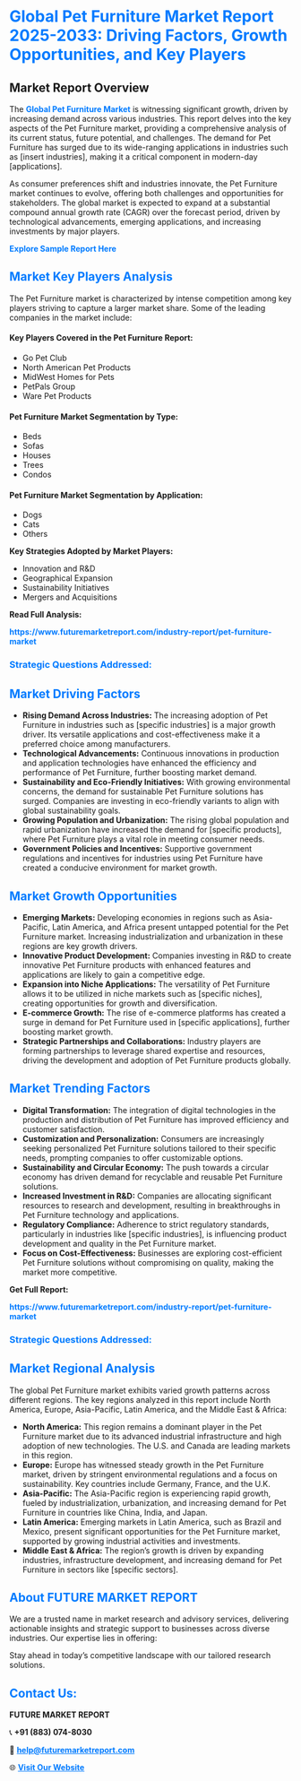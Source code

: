 <h1 style="color: #007BFF;">Global Pet Furniture Market Report 2025-2033: Driving Factors, Growth Opportunities, and Key Players</h1>

<section id="overview">
<h2>Market Report Overview</h2>
<p>The <a href="https://www.futuremarketreport.com/industry-report/pet-furniture-market" style="color: #007BFF; text-decoration: none;"><strong>Global Pet Furniture Market</strong></a> is witnessing significant growth, driven by increasing demand across various industries. This report delves into the key aspects of the Pet Furniture market, providing a comprehensive analysis of its current status, future potential, and challenges. The demand for Pet Furniture has surged due to its wide-ranging applications in industries such as [insert industries], making it a critical component in modern-day [applications].</p>
<p>As consumer preferences shift and industries innovate, the Pet Furniture market continues to evolve, offering both challenges and opportunities for stakeholders. The global market is expected to expand at a substantial compound annual growth rate (CAGR) over the forecast period, driven by technological advancements, emerging applications, and increasing investments by major players.</p>
</section>

<section id="overview">
<p><a href="https://www.futuremarketreport.com/request-sample/reportId=109800" style="color: #007BFF; text-decoration: none;"><strong>Explore Sample Report Here</strong></a></p>
</section>

<section id="key-players">
<h2 style="color: #007BFF;">Market Key Players Analysis</h2>
<p>The Pet Furniture market is characterized by intense competition among key players striving to capture a larger market share. Some of the leading companies in the market include:</p>
<h4>Key Players Covered in the Pet Furniture Report:</h4>
<ul><li>Go Pet Club</li><li>North American Pet Products</li><li>MidWest Homes for Pets</li><li>PetPals Group</li><li>Ware Pet Products</li></ul>
<h4>Pet Furniture Market Segmentation by Type:</h4>
<ul><li>Beds</li><li>Sofas</li><li>Houses</li><li>Trees</li><li>Condos</li></ul>

<h4>Pet Furniture Market Segmentation by Application:</h4>
<ul><li>Dogs</li><li>Cats</li><li>Others</li></ul>
<p><strong>Key Strategies Adopted by Market Players:</strong></p>
<ul>
<li>Innovation and R&D</li>
<li>Geographical Expansion</li>
<li>Sustainability Initiatives</li>
<li>Mergers and Acquisitions</li>
</ul>
</section>

<section>
<p><strong>Read Full Analysis: </strong></p><a href="https://www.futuremarketreport.com/industry-report/pet-furniture-market" style="color: #007BFF; text-decoration: none;"><strong>https://www.futuremarketreport.com/industry-report/pet-furniture-market</strong></a>
<h3 style="color: #007BFF;">Strategic Questions Addressed:</h3>
</section>

<section id="driving-factors">
<h2 style="color: #007BFF;">Market Driving Factors</h2>
<ul>
<li><strong>Rising Demand Across Industries:</strong> The increasing adoption of Pet Furniture in industries such as [specific industries] is a major growth driver. Its versatile applications and cost-effectiveness make it a preferred choice among manufacturers.</li>
<li><strong>Technological Advancements:</strong> Continuous innovations in production and application technologies have enhanced the efficiency and performance of Pet Furniture, further boosting market demand.</li>
<li><strong>Sustainability and Eco-Friendly Initiatives:</strong> With growing environmental concerns, the demand for sustainable Pet Furniture solutions has surged. Companies are investing in eco-friendly variants to align with global sustainability goals.</li>
<li><strong>Growing Population and Urbanization:</strong> The rising global population and rapid urbanization have increased the demand for [specific products], where Pet Furniture plays a vital role in meeting consumer needs.</li>
<li><strong>Government Policies and Incentives:</strong> Supportive government regulations and incentives for industries using Pet Furniture have created a conducive environment for market growth.</li>
</ul>
</section>

<section id="growth-opportunities">
<h2 style="color: #007BFF;">Market Growth Opportunities</h2>
<ul>
<li><strong>Emerging Markets:</strong> Developing economies in regions such as Asia-Pacific, Latin America, and Africa present untapped potential for the Pet Furniture market. Increasing industrialization and urbanization in these regions are key growth drivers.</li>
<li><strong>Innovative Product Development:</strong> Companies investing in R&D to create innovative Pet Furniture products with enhanced features and applications are likely to gain a competitive edge.</li>
<li><strong>Expansion into Niche Applications:</strong> The versatility of Pet Furniture allows it to be utilized in niche markets such as [specific niches], creating opportunities for growth and diversification.</li>
<li><strong>E-commerce Growth:</strong> The rise of e-commerce platforms has created a surge in demand for Pet Furniture used in [specific applications], further boosting market growth.</li>
<li><strong>Strategic Partnerships and Collaborations:</strong> Industry players are forming partnerships to leverage shared expertise and resources, driving the development and adoption of Pet Furniture products globally.</li>
</ul>
</section>

<section id="trending-factors">
<h2 style="color: #007BFF;">Market Trending Factors</h2>
<ul>
<li><strong>Digital Transformation:</strong> The integration of digital technologies in the production and distribution of Pet Furniture has improved efficiency and customer satisfaction.</li>
<li><strong>Customization and Personalization:</strong> Consumers are increasingly seeking personalized Pet Furniture solutions tailored to their specific needs, prompting companies to offer customizable options.</li>
<li><strong>Sustainability and Circular Economy:</strong> The push towards a circular economy has driven demand for recyclable and reusable Pet Furniture solutions.</li>
<li><strong>Increased Investment in R&D:</strong> Companies are allocating significant resources to research and development, resulting in breakthroughs in Pet Furniture technology and applications.</li>
<li><strong>Regulatory Compliance:</strong> Adherence to strict regulatory standards, particularly in industries like [specific industries], is influencing product development and quality in the Pet Furniture market.</li>
<li><strong>Focus on Cost-Effectiveness:</strong> Businesses are exploring cost-efficient Pet Furniture solutions without compromising on quality, making the market more competitive.</li>
</ul>
</section>

<section>
<p><strong>Get Full Report: </strong></p><a href="https://www.futuremarketreport.com/industry-report/pet-furniture-market" style="color: #007BFF; text-decoration: none;"><strong>https://www.futuremarketreport.com/industry-report/pet-furniture-market</strong></a>
<h3 style="color: #007BFF;">Strategic Questions Addressed:</h3>
</section>


<section id="regional-analysis">
<h2 style="color: #007BFF;">Market Regional Analysis</h2>
<p>The global Pet Furniture market exhibits varied growth patterns across different regions. The key regions analyzed in this report include North America, Europe, Asia-Pacific, Latin America, and the Middle East & Africa:</p>
<ul>
<li><strong>North America:</strong> This region remains a dominant player in the Pet Furniture market due to its advanced industrial infrastructure and high adoption of new technologies. The U.S. and Canada are leading markets in this region.</li>
<li><strong>Europe:</strong> Europe has witnessed steady growth in the Pet Furniture market, driven by stringent environmental regulations and a focus on sustainability. Key countries include Germany, France, and the U.K.</li>
<li><strong>Asia-Pacific:</strong> The Asia-Pacific region is experiencing rapid growth, fueled by industrialization, urbanization, and increasing demand for Pet Furniture in countries like China, India, and Japan.</li>
<li><strong>Latin America:</strong> Emerging markets in Latin America, such as Brazil and Mexico, present significant opportunities for the Pet Furniture market, supported by growing industrial activities and investments.</li>
<li><strong>Middle East & Africa:</strong> The region’s growth is driven by expanding industries, infrastructure development, and increasing demand for Pet Furniture in sectors like [specific sectors].</li>
</ul>
</section>

<footer>
<h2 style="color: #007BFF;">About FUTURE MARKET REPORT</h2>
<p>We are a trusted name in market research and advisory services, delivering actionable insights and strategic support to businesses across diverse industries. Our expertise lies in offering:</p>

<p>Stay ahead in today’s competitive landscape with our tailored research solutions.</p>

<h2 style="color: #007BFF;">Contact Us:</h2>
<p><strong>FUTURE MARKET REPORT</strong></p>
<p>📞 <strong>+91 (883) 074-8030</strong></p>
<p>📧 <strong><a href="mailto:help@futuremarketreport.com" style="color: #007BFF;">help@futuremarketreport.com</a></strong></p>
<p>🌐 <strong><a href="https://www.futuremarketreport.com/" style="color: #007BFF;">Visit Our Website</a></strong></p>
</footer>